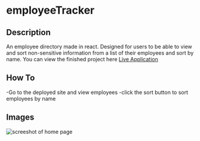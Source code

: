 # employeeTracker

## Description

An employee directory made in react. Designed for users to be able to view and sort non-sensitive information from a list of their employees and sort by name. You can view the finished project here [Live Application]()

## How To

-Go to the deployed site and view employees
-click the sort button to sort employees by name

## Images

![screeshot of home page](public/images/homepage-screenshot.PNG)

